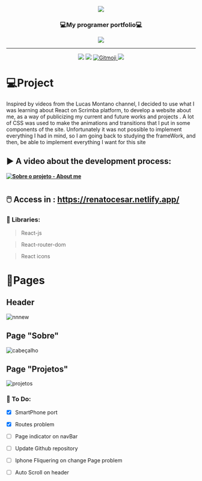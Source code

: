 
<p align="center">
  <img src="https://user-images.githubusercontent.com/62253156/81236281-dc469380-8fca-11ea-93ca-fe7e3081fca6.png" />

  <h3 align="center">💻My programer portfolio💻 </h3>
  
  <p align="center">
    <img src="https://img.shields.io/badge/%20💜-Purple-purple?style=for-the-badge" align="center"/>
  </p>
</p>

<hr/>

<p  align="center">
   <img src="https://badgen.net/github/commits/RenatoCesarF/About_me"/>
  
  <img src="https://img.shields.io/badge/React-Js-blue?style=flat&logo=react"/>
   
  <a href="https://gitmoji.carloscuesta.me">
    <img src="https://img.shields.io/badge/gitmoji-%20😜%20😍-FFDD67.svg?style=flat" alt="Gitmoji">
  </a>
 
  <a href="https://renatocesar.netlify.app/">
    <img src="https://api.netlify.com/api/v1/badges/335575ec-f17e-4231-a063-d01b088ae907/deploy-status"/>
  </a>
  
 </p>


# :computer:Project
Inspired by videos from the Lucas Montano channel, I decided to use what I was learning about React on Scrimba platform, to develop a website about me, as a way of publicizing my current and future works and projects . A lot of CSS was used to make the animations and transitions that I put in some components of the site. Unfortunately it was not possible to implement everything I had in mind, so I am going back to studying the frameWork, and then, be able to implement everything I want for this site


## :arrow_forward: A video about the development process:

#### [![Sobre o projeto - About me](https://res.cloudinary.com/marcomontalbano/image/upload/v1591382071/video_to_markdown/images/youtube--aXlfmVeJHFs-c05b58ac6eb4c4700831b2b3070cd403.jpg)](https://www.youtube.com/watch?v=aXlfmVeJHFs "Sobre o projeto - About me")
#

##  🖱️ Access in : https://renatocesar.netlify.app/

### :blue_book: Libraries:
> React-js <br/>

> React-router-dom <br/>

> React icons 


# :newspaper:Pages	
## Header
![nnnew](https://user-images.githubusercontent.com/62253156/81237256-2a5c9680-8fcd-11ea-91aa-666b7af5981b.png )

## Page "Sobre"
![cabeçalho](https://user-images.githubusercontent.com/62253156/81237083-a9050400-8fcc-11ea-842a-7c00a54f68b0.png)

## Page "Projetos"
![projetos](https://user-images.githubusercontent.com/62253156/81237283-3ea09380-8fcd-11ea-97ef-ae9bae021303.png)

###	📝 To Do:

- [x] SmartPhone port
- [x] Routes problem
- [ ] Page indicator on navBar
- [ ] Update Github repository
- [ ] Iphone Fliquering on change Page problem
- [ ] Auto Scroll on header


